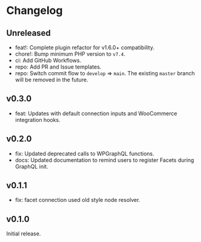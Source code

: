 # Changelog

## Unreleased
- feat!: Complete plugin refactor for v1.6.0+ compatibility.
- chore!: Bump minimum PHP version to `v7.4`.
- ci: Add GitHub Workflows.
- repo: Add PR and Issue templates.
- repo: Switch commit flow to `develop` => `main`. The existing `master` branch will be removed in the future.

## v0.3.0
- feat: Updates with default connection inputs and WooCommerce integration hooks.

## v0.2.0
- fix: Updated deprecated calls to WPGraphQL functions.
- docs: Updated documentation to remind users to register Facets during GraphQL init.

## v0.1.1
- fix: facet connection used old style node resolver.

## v0.1.0
Initial release.

